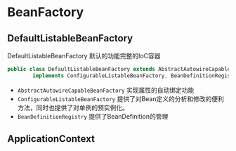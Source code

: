 # BeanFactory

## 

## DefaultListableBeanFactory

DefaultListableBeanFactory 默认的功能完整的IoC容器

```java
public class DefaultListableBeanFactory extends AbstractAutowireCapableBeanFactory
		implements ConfigurableListableBeanFactory, BeanDefinitionRegistry, Serializable {}
```

 - `AbstractAutowireCapableBeanFactory` 实现属性的自动绑定功能
 - `ConfigurableListableBeanFactory` 提供了对Bean定义的分析和修改的便利方法，同时也提供了对单例的预实例化。
 - `BeanDefinitionRegistry` 提供了BeanDefinition的管理

## ApplicationContext

